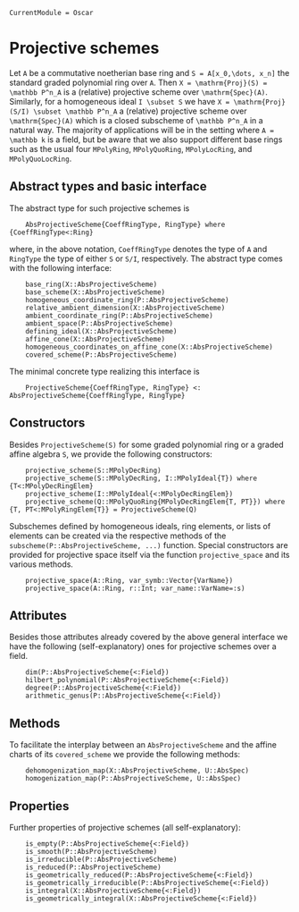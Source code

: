 ```@meta
CurrentModule = Oscar
```


# Projective schemes

Let ``A`` be a commutative noetherian base ring and 
``S = A[x_0,\dots, x_n]`` the standard graded polynomial ring 
over ``A``. Then ``X = \mathrm{Proj}(S) = \mathbb P^n_A`` is a 
(relative) projective scheme over ``\mathrm{Spec}(A)``. 
Similarly, for a homogeneous ideal ``I \subset S`` we have 
``X = \mathrm{Proj}(S/I) \subset \mathbb P^n_A`` a (relative) 
projective scheme over ``\mathrm{Spec}(A)`` which is a closed 
subscheme of ``\mathbb P^n_A`` in a natural way. The majority 
of applications will be in the setting where ``A = \mathbb k`` is a
field, but be aware that we also support different base rings 
such as the usual four `MPolyRing`, `MPolyQuoRing`, `MPolyLocRing`, 
and `MPolyQuoLocRing`.

## Abstract types and basic interface
The abstract type for such projective schemes is 
```
    AbsProjectiveScheme{CoeffRingType, RingType} where {CoeffRingType<:Ring}
```
where, in the above notation, `CoeffRingType` denotes the type of `A` 
and `RingType` the type of either `S` or `S/I`, respectively. 
The abstract type comes with the following interface:
```@docs
    base_ring(X::AbsProjectiveScheme)
    base_scheme(X::AbsProjectiveScheme)
    homogeneous_coordinate_ring(P::AbsProjectiveScheme)
    relative_ambient_dimension(X::AbsProjectiveScheme)
    ambient_coordinate_ring(P::AbsProjectiveScheme)
    ambient_space(P::AbsProjectiveScheme)
    defining_ideal(X::AbsProjectiveScheme)
    affine_cone(X::AbsProjectiveScheme)
    homogeneous_coordinates_on_affine_cone(X::AbsProjectiveScheme)
    covered_scheme(P::AbsProjectiveScheme)
```
The minimal concrete type realizing this interface is 
```
    ProjectiveScheme{CoeffRingType, RingType} <: AbsProjectiveScheme{CoeffRingType, RingType}
```


## Constructors

Besides `ProjectiveScheme(S)` for some graded polynomial ring or a graded affine algebra `S`, we 
provide the following constructors:
```
    projective_scheme(S::MPolyDecRing)
    projective_scheme(S::MPolyDecRing, I::MPolyIdeal{T}) where {T<:MPolyDecRingElem}
    projective_scheme(I::MPolyIdeal{<:MPolyDecRingElem})
    projective_scheme(Q::MPolyQuoRing{MPolyDecRingElem{T, PT}}) where {T, PT<:MPolyRingElem{T}} = ProjectiveScheme(Q)
```
Subschemes defined by homogeneous ideals, ring elements, or lists of elements can be created 
via the respective methods of the `subscheme(P::AbsProjectiveScheme, ...)` function.
Special constructors are provided for projective space itself via the function 
`projective_space` and its various methods.
```@docs
    projective_space(A::Ring, var_symb::Vector{VarName})
    projective_space(A::Ring, r::Int; var_name::VarName=:s)
```

## Attributes
Besides those attributes already covered by the above general interface we have the following 
(self-explanatory) ones for projective schemes over a field.
```
    dim(P::AbsProjectiveScheme{<:Field})
    hilbert_polynomial(P::AbsProjectiveScheme{<:Field})
    degree(P::AbsProjectiveScheme{<:Field})
    arithmetic_genus(P::AbsProjectiveScheme{<:Field})
```
    

## Methods

To facilitate the interplay between an `AbsProjectiveScheme` and the affine charts of its 
`covered_scheme` we provide the following methods:
```@docs
    dehomogenization_map(X::AbsProjectiveScheme, U::AbsSpec)
    homogenization_map(P::AbsProjectiveScheme, U::AbsSpec)
```

## Properties

Further properties of projective schemes (all self-explanatory):
```
    is_empty(P::AbsProjectiveScheme{<:Field})
    is_smooth(P::AbsProjectiveScheme)
    is_irreducible(P::AbsProjectiveScheme)
    is_reduced(P::AbsProjectiveScheme)
    is_geometrically_reduced(P::AbsProjectiveScheme{<:Field})
    is_geometrically_irreducible(P::AbsProjectiveScheme{<:Field})
    is_integral(X::AbsProjectiveScheme{<:Field})
    is_geometrically_integral(X::AbsProjectiveScheme{<:Field})
```



